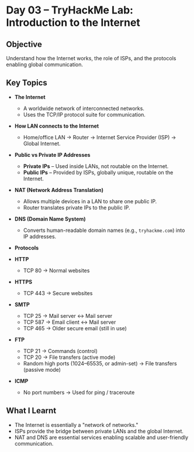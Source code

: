 # Day 03 – TryHackMe Lab: Introduction to the Internet

## Objective
Understand how the Internet works, the role of ISPs, and the protocols enabling global communication.

## Key Topics
- **The Internet**
  - A worldwide network of interconnected networks.
  - Uses the TCP/IP protocol suite for communication.

- **How LAN connects to the Internet**
  - Home/office LAN → Router → Internet Service Provider (ISP) → Global Internet.

- **Public vs Private IP Addresses**
  - **Private IPs** – Used inside LANs, not routable on the Internet.
  - **Public IPs** – Provided by ISPs, globally unique, routable on the Internet.

- **NAT (Network Address Translation)**
  - Allows multiple devices in a LAN to share one public IP.
  - Router translates private IPs to the public IP.

- **DNS (Domain Name System)**
  - Converts human-readable domain names (e.g., `tryhackme.com`) into IP addresses.

- **Protocols**
- **HTTP**
  - TCP 80 → Normal websites

- **HTTPS**
  - TCP 443 → Secure websites

- **SMTP**
  - TCP 25 → Mail server ↔ Mail server
  - TCP 587 → Email client ↔ Mail server
  - TCP 465 → Older secure email (still in use)

- **FTP**
  - TCP 21 → Commands (control)
  - TCP 20 → File transfers (active mode)
  - Random high ports (1024–65535, or admin-set) → File transfers (passive mode)

- **ICMP**
  - No port numbers → Used for ping / traceroute


## What I Learnt
- The Internet is essentially a "network of networks."
- ISPs provide the bridge between private LANs and the global Internet.
- NAT and DNS are essential services enabling scalable and user-friendly communication.
